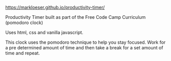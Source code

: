 https://markloeser.github.io/productivity-timer/


Productivity Timer built as part of the Free Code Camp Curriculum (pomodoro clock)

Uses html, css and vanilla javascript.


This clock uses the pomodoro technique to help you stay focused. Work for a pre determined amount of time and then take a break for a set amount of time and repeat.



